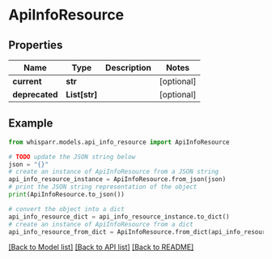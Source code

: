 # ApiInfoResource


## Properties

Name | Type | Description | Notes
------------ | ------------- | ------------- | -------------
**current** | **str** |  | [optional] 
**deprecated** | **List[str]** |  | [optional] 

## Example

```python
from whisparr.models.api_info_resource import ApiInfoResource

# TODO update the JSON string below
json = "{}"
# create an instance of ApiInfoResource from a JSON string
api_info_resource_instance = ApiInfoResource.from_json(json)
# print the JSON string representation of the object
print(ApiInfoResource.to_json())

# convert the object into a dict
api_info_resource_dict = api_info_resource_instance.to_dict()
# create an instance of ApiInfoResource from a dict
api_info_resource_from_dict = ApiInfoResource.from_dict(api_info_resource_dict)
```
[[Back to Model list]](../README.md#documentation-for-models) [[Back to API list]](../README.md#documentation-for-api-endpoints) [[Back to README]](../README.md)


